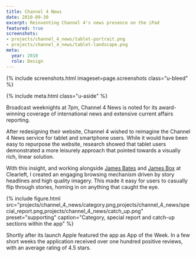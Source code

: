 ```yaml
---
title: Channel 4 News
date: 2010-09-30
excerpt: Reinventing Channel 4's news presence on the iPad
featured: true
screenshots:
- projects/channel_4_news/tablet-portrait.png
- projects/channel_4_news/tablet-landscape.png
meta:
  year: 2010
  role: Design
---
```

{% include screenshots.html
  imageset=page.screenshots
  class="u-bleed"
%}

{% include meta.html
  class="u-aside"
%}

Broadcast weeknights at 7pm, Channel 4 News is noted for its award-winning coverage of international news and extensive current affairs reporting.

After redesigning their website, Channel 4 wished to reimagine the Channel 4 News service for tablet and smartphone users. While it would have been easy to repurpose the website, research showed that tablet users demonstrated a more leisurely approach that pointed towards a visually rich, linear solution.

With this insight, and working alongside [James Bates][1] and [James Box][2] at Clearleft, I created an engaging browsing mechanism driven by story headlines and high quality imagery. This made it easy for users to casually flip through stories, homing in on anything that caught the eye.

{% include figure.html
  src="projects/channel_4_news/category.png,projects/channel_4_news/special_report.png,projects/channel_4_news/catch_up.png"
  preset="supporting"
  caption="Category, special report and catch-up sections within the app"
%}

Shortly after its launch Apple featured the app as App of the Week. In a few short weeks the application received over one hundred positive reviews, with an average rating of 4.5 stars.

[1]: http://clearleft.com/is/james-bates/
[2]: http://clearleft.com/is/james-box/
